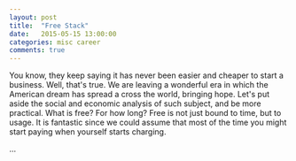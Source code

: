 ```yaml
---
layout: post
title:  "Free Stack"
date:   2015-05-15 13:00:00
categories: misc career
comments: true
---
```


You know, they keep saying it has never been easier and cheaper to start a business. Well, that's true. We are leaving a wonderful era in which the American dream has spread a cross the world, bringing hope. Let's put aside the social and economic analysis of such subject, and be more practical. What is free? For how long? Free is not just bound to time, but to usage. It is fantastic since we could assume that most of the time you might start paying when yourself starts charging.

...
